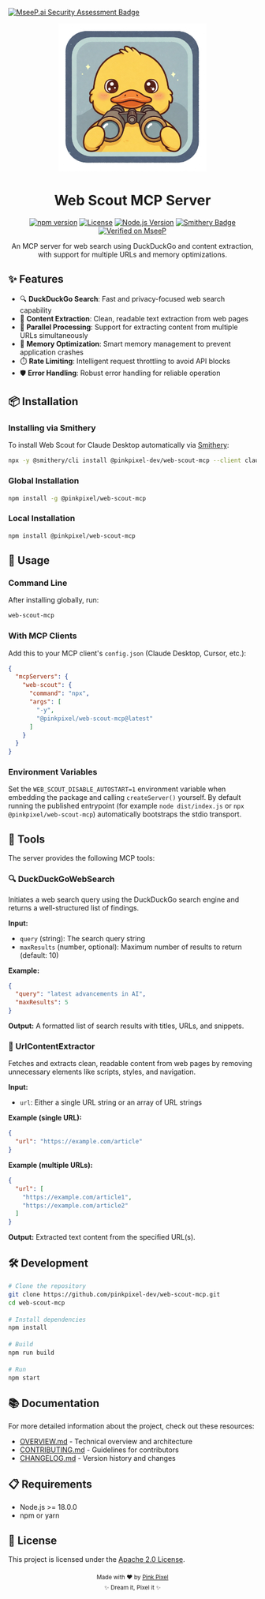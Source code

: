 [![MseeP.ai Security Assessment Badge](https://mseep.net/pr/pinkpixel-dev-web-scout-mcp-badge.png)](https://mseep.ai/app/pinkpixel-dev-web-scout-mcp)

<p align="center">
  <img src="assets/logo.png" alt="Web Scout MCP Logo" width="300"/>
</p>

<h1 align="center">Web Scout MCP Server</h1>
<p align="center">
  <a href="https://www.npmjs.com/package/@pinkpixel/web-scout-mcp"><img src="https://img.shields.io/npm/v/@pinkpixel/web-scout-mcp.svg" alt="npm version"></a>
  <a href="https://github.com/pinkpixel-dev/web-scout-mcp/blob/main/LICENSE"><img src="https://img.shields.io/badge/license-MIT-blue.svg" alt="License"></a>
  <a href="https://nodejs.org/en/"><img src="https://img.shields.io/badge/node-%3E%3D18.0.0-brightgreen.svg" alt="Node.js Version"></a>
  <a href="https://smithery.ai/badge/@pinkpixel-dev/web-scout-mcp"><img alt="Smithery Badge" src="https://smithery.ai/badge/@pinkpixel-dev/web-scout-mcp"></a>
  <a href="https://mseep.ai/app/f19a6453-c635-4bc8-b26a-3e9e36428a98"><img src="https://mseep.ai/badge.svg" alt="Verified on MseeP"></a>
</p>

<p align="center">
  An MCP server for web search using DuckDuckGo and content extraction, with support for multiple URLs and memory optimizations.
</p>

## ✨ Features

- 🔍 **DuckDuckGo Search**: Fast and privacy-focused web search capability
- 📄 **Content Extraction**: Clean, readable text extraction from web pages
- 🚀 **Parallel Processing**: Support for extracting content from multiple URLs simultaneously
- 💾 **Memory Optimization**: Smart memory management to prevent application crashes
- ⏱️ **Rate Limiting**: Intelligent request throttling to avoid API blocks
- 🛡️ **Error Handling**: Robust error handling for reliable operation

## 📦 Installation

### Installing via Smithery

To install Web Scout for Claude Desktop automatically via [Smithery](https://smithery.ai/server/@pinkpixel-dev/web-scout-mcp):

```bash
npx -y @smithery/cli install @pinkpixel-dev/web-scout-mcp --client claude
```

### Global Installation

```bash
npm install -g @pinkpixel/web-scout-mcp
```

### Local Installation

```bash
npm install @pinkpixel/web-scout-mcp
```

## 🚀 Usage

### Command Line

After installing globally, run:

```bash
web-scout-mcp
```

### With MCP Clients

Add this to your MCP client's `config.json` (Claude Desktop, Cursor, etc.):

```json
{
  "mcpServers": {
    "web-scout": {
      "command": "npx",
      "args": [
        "-y",
        "@pinkpixel/web-scout-mcp@latest"
      ]
    }
  }
}
```

### Environment Variables

Set the `WEB_SCOUT_DISABLE_AUTOSTART=1` environment variable when embedding the package and calling `createServer()` yourself. By default running the published entrypoint (for example `node dist/index.js` or `npx @pinkpixel/web-scout-mcp`) automatically bootstraps the stdio transport.

## 🧰 Tools

The server provides the following MCP tools:

### 🔍 DuckDuckGoWebSearch

Initiates a web search query using the DuckDuckGo search engine and returns a well-structured list of findings.

**Input:**
- `query` (string): The search query string
- `maxResults` (number, optional): Maximum number of results to return (default: 10)

**Example:**
```json
{
  "query": "latest advancements in AI",
  "maxResults": 5
}
```

**Output:**
A formatted list of search results with titles, URLs, and snippets.

### 📄 UrlContentExtractor

Fetches and extracts clean, readable content from web pages by removing unnecessary elements like scripts, styles, and navigation.

**Input:**
- `url`: Either a single URL string or an array of URL strings

**Example (single URL):**
```json
{
  "url": "https://example.com/article"
}
```

**Example (multiple URLs):**
```json
{
  "url": [
    "https://example.com/article1",
    "https://example.com/article2"
  ]
}
```

**Output:**
Extracted text content from the specified URL(s).

## 🛠️ Development

```bash
# Clone the repository
git clone https://github.com/pinkpixel-dev/web-scout-mcp.git
cd web-scout-mcp

# Install dependencies
npm install

# Build
npm run build

# Run
npm start
```

## 📚 Documentation

For more detailed information about the project, check out these resources:

- [OVERVIEW.md](OVERVIEW.md) - Technical overview and architecture
- [CONTRIBUTING.md](CONTRIBUTING.md) - Guidelines for contributors
- [CHANGELOG.md](CHANGELOG.md) - Version history and changes

## 📋 Requirements

- Node.js >= 18.0.0
- npm or yarn

## 📄 License

This project is licensed under the [Apache 2.0 License](LICENSE).

<p align="center">
  <sub>Made with ❤️ by <a href="https://pinkpixel.dev">Pink Pixel</a></sub>
  <br>
  <sub>✨ Dream it, Pixel it ✨</sub>
</p>
